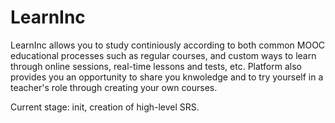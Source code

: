 # LearnInc

LearnInc allows you to study continiously according to both common MOOC educational processes such as regular courses, and custom ways to learn through online sessions, real-time lessons and tests, etc. Platform also provides you an opportunity to share you knwoledge and to try yourself in a teacher's role through creating your own courses.

Current stage: init, creation of high-level SRS.
